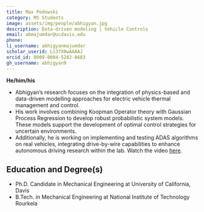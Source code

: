 ```yaml
---
title: Max Podowski
category: MS Students
image: assets/img/people/abhigyan.jpg
description: Data-driven modeling | Vehicle Controls
email: abmajumdar@ucdavis.edu
phone:
li_username: abhigyanmajumdar
scholar_userid: Li37X0wAAAAJ
orcid_id: 0009-0004-5282-8683
gh_username: abhigyan9
---
```


**He/him/his**

- Abhigyan’s research focuses on the integration of physics-based and data-driven modelling approaches for electric vehicle thermal management and control.
- His work involves combining Koopman Operator theory with Gaussian Process Regression to develop robust probabilistic system models. These models support the development of optimal control strategies for uncertain environments.
- Additionally, he is working on implementing and testing ADAS algorithms on real vehicles, integrating drive-by-wire capabilities to enhance autonomous driving research within the lab. Watch the video [here](https://ucdavis.box.com/s/kvgzjqzrm4o4epdxt8uao0gik0bnpbzf).

## Education and Degree(s)
- Ph.D. Candidate in Mechanical Engineering at University of California, Davis
- B.Tech. in Mechanical Engineering at National Institute of Technology Rourkela
